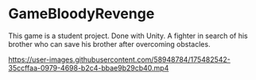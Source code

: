 # GameBloodyRevenge
This game is a student project. Done with Unity. A fighter in search of his brother who can save his brother after overcoming obstacles.


https://user-images.githubusercontent.com/58948784/175482542-35ccffaa-0979-4698-b2c4-bbae9b29cb40.mp4
